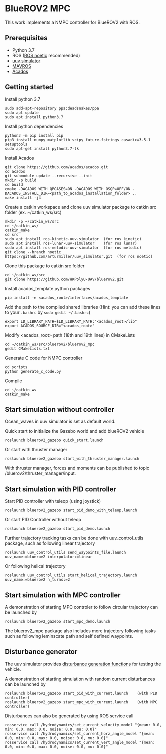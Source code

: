 # BlueROV2 MPC
This work implements a NMPC controller for BlueROV2 with ROS.

## Prerequisites
* Python 3.7
* ROS ([ROS noetic](http://wiki.ros.org/noetic/Installation/Ubuntu) recommended)
* [uuv simulator](https://uuvsimulator.github.io/)
* [MAVROS](http://wiki.ros.org/mavros)
* [Acados](https://docs.acados.org/installation/index.html)

## Getting started
Install python 3.7
```
sudo add-apt-repository ppa:deadsnakes/ppa
sudo apt update
sudo apt install python3.7
```
Install python dependencies
```
python3 -m pip install pip
pip3 install numpy matplotlib scipy future-fstrings casadi>=3.5.1 setuptools
sudo apt-get install python3.7-tk
```
Install Acados
```
git clone https://github.com/acados/acados.git
cd acados
git submodule update --recursive --init
mkdir -p build
cd build
cmake -DACADOS_WITH_QPOASES=ON -DACADOS_WITH_OSQP=OFF/ON -DACADOS_INSTALL_DIR=<path_to_acados_installation_folder> ..
make install -j4
```
Create a catkin workspace and clone uuv simulator package to catkin src folder (ex. ~/catkin_ws/src)
```
mkdir -p ~/catkin_ws/src
cd ~/catkin_ws/
catkin_make
cd src
sudo apt install ros-kinetic-uuv-simulator	(for ros kinetic)
sudo apt install ros-lunar-uuv-simulator	(for ros lunar)
sudo apt install ros-melodic-uuv-simulator	(for ros melodic)
git clone --branch noetic https://github.com/arturmiller/uuv_simulator.git	(for ros noetic)
```
Clone this package to catkin src folder
```
cd ~/catkin_ws/src
git clone https://github.com/HKPolyU-UAV/bluerov2.git
```
Install acados_template python packages
```
pip install -e <acados_root>/interfaces/acados_template
```
Add the path to the compiled shared libraries (Hint: you can add these lines to your ```.bashrc``` by ```sudo gedit ~/.bashrc```)
```
export LD_LIBRARY_PATH=$LD_LIBRARY_PATH:"<acados_root>/lib"
export ACADOS_SOURCE_DIR="<acados_root>"
```
Modify <acados_root> path (18th and 19th lines) in CMakeLists
```
cd ~/catkin_ws/src/bluerov2/bluerov2_mpc
gedit CMakeLists.txt
```
Generate C code for NMPC controller
```
cd scripts
python generate_c_code.py
```
Compile
```
cd ~/catkin_ws
catkin_make
```

## Start simulation without controller
Ocean_waves in uuv simulator is set as default world.

Quick start to initialize the Gazebo world and add blueROV2 vehicle
```
roslaunch bluerov2_gazebo quick_start.launch
```
Or start with thruster manager
```
roslaunch bluerov2_gazebo start_with_thruster_manager.launch
```
With thruster manager, forces and moments can be published to topic /bluerov2/thruster_manager/input.

## Start simulation with PID controller
Start PID controller with teleop (using joystick)
```
roslaunch bluerov2_gazebo start_pid_demo_with_teleop.launch
```
Or start PID Controller without teleop
```
roslaunch bluerov2_gazebo start_pid_demo.launch
```

Further trajectory tracking tasks can be done with uuv_control_utils package, such as following linear trajectory
```
roslaunch uuv_control_utils send_waypoints_file.launch uuv_name:=bluerov2 interpolator:=linear
```
Or following helical trajectory
```
roslaunch uuv_control_utils start_helical_trajectory.launch uuv_name:=bluerov2 n_turns:=2
```

## Start simulation with MPC controller
A demonstration of starting MPC controler to follow circular trajectory can be launched by
```
roslaunch bluerov2_gazebo start_mpc_demo.launch
```
The bluerov2_mpc package also includes more trajectory following tasks such as following leminscate path and self defined waypoints.

## Disturbance generator
The uuv simulator provides [disturbance generation functions](https://uuvsimulator.github.io/packages/uuv_simulator/docs/tutorials/disturbances/) for testing the vehicle.

A demonstration of starting simulation with random current disturbances can be launched by
```
roslaunch bluerov2_gazebo start_pid_with_current.launch    (with PID controller)
roslaunch bluerov2_gazebo start_mpc_with_current.launch    (with MPC controller)
```
Disturbances can also be generated by using ROS service call
```
rosservice call /hydrodynamics/set_current_velocity_model "{mean: 0.0, min: 0.0, max: 0.0, noise: 0.0, mu: 0.0}"
rosservice call /hydrodynamics/set_current_horz_angle_model "{mean: 0.0, min: 0.0, max: 0.0, noise: 0.0, mu: 0.0}"
rosservice call /hydrodynamics/set_current_vert_angle_model "{mean: 0.0, min: 0.0, max: 0.0, noise: 0.0, mu: 0.0}"
```